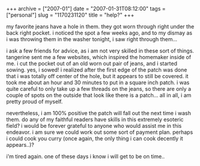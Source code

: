 +++
archive = ["2007-01"]
date = "2007-01-31T08:12:00"
tags = ["personal"]
slug = "1170231120"
title = "help?"
+++

my favorite jeans have a hole in them. they got worn through right under
the back right pocket. i noticed the spot a few weeks ago, and to my
dismay as i was throwing them in the washer tonight, i saw right through
them...

i ask a few friends for advice, as i am not very skilled in these sort of
things. tangerine sent me a few websites, which inspired the homemaker
inside of me. i cut the pocket out of an old worn out pair of jeans, and
i started sowing. yes, i sowed! i realized after the first edge of the
patch was done that i was totally off center of the hole, but it appears
to still be covered. it took me about an hour and 30 minutes to put in
a square inch patch. i was quite careful to only take up a few threads on
the jeans, so there are only a couple of spots on the outside that look
like there is a patch... all in all, i am pretty proud of myself.

nevertheless, i am 100% positive the patch will fall out the next time
i wash them. do any of my faithful readers have skills in this extremely
esoteric field? i would be forever grateful to anyone who would assist me
in this endeavor. i am sure we could work out some sort of payment plan.
perhaps i could cook you curry (once again, the only thing i can cook
decently it appears..)?

i'm tired again. one of these days i know i will get to be on time..

